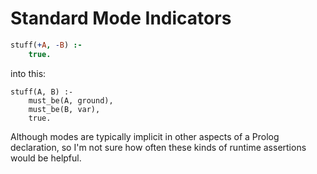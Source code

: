# Standard Mode Indicators

```prolog
stuff(+A, -B) :-
    true.
```

into this:

```
stuff(A, B) :-
    must_be(A, ground),
    must_be(B, var),
    true.
```

Although modes are typically implicit in other aspects of a Prolog declaration, so I'm not sure how often these kinds of runtime assertions would be helpful.
